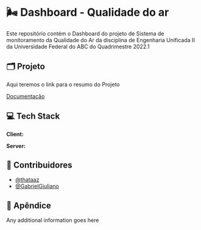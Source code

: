 
# :wind_face:	Dashboard - Qualidade do ar	

Este repositório contém o Dashboard do projeto de Sistema de monitoramento da Qualidade do Ar da disciplina de Engenharia Unificada II da Universidade Federal do ABC do Quadrimestre 2022.1


## :card_index_dividers: Projeto
Aqui teremos o link para o resumo do Projeto

[Documentação](https://linktodocumentation)

## :computer:	Tech Stack 

**Client:** 

**Server:** 


## :busts_in_silhouette: Contribuidores 

- [@thataaz](https://www.github.com/thataaz)
- [@GabrielGiuliano](https://github.com/Gabriel-Giuliano)

## :pushpin: Apêndice

Any additional information goes here
